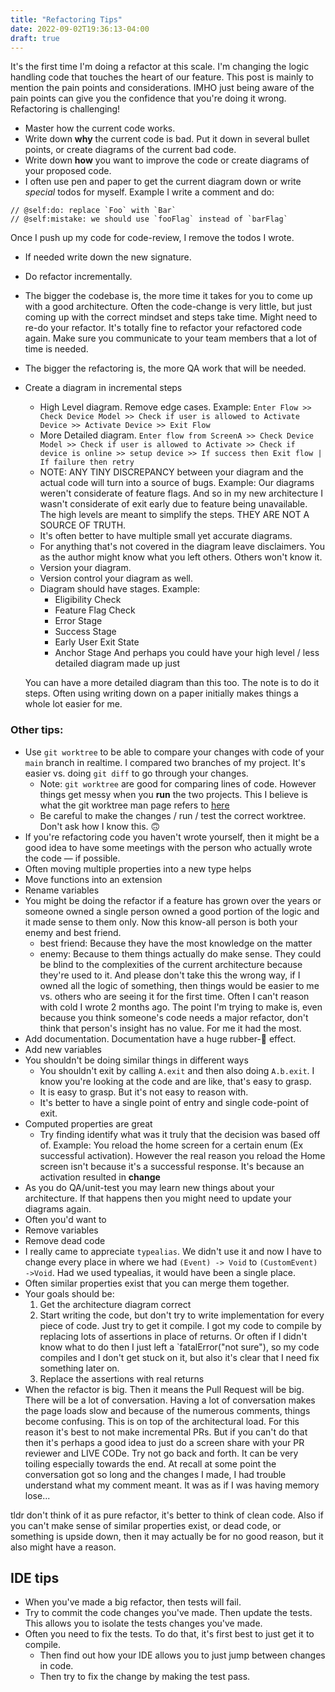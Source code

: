 ```yaml
---
title: "Refactoring Tips"
date: 2022-09-02T19:36:13-04:00
draft: true
---
```


It's the first time I'm doing a refactor at this scale. I'm changing the logic handling code that touches the heart of our feature. This post is mainly to mention the pain points and considerations. IMHO just being aware of the pain points can give you the confidence that you're doing it wrong. Refactoring is challenging!

- Master how the current code works. 
- Write down **why** the current code is bad. Put it down in several bullet points, or create diagrams of the current bad code. 
- Write down **how** you want to improve the code or create diagrams of your proposed code. 
- I often use pen and paper to get the current diagram down or write _special_ todos for myself. Example I write a comment and do: 

```
// @self:do: replace `Foo` with `Bar`
// @self:mistake: we should use `fooFlag` instead of `barFlag`
```

Once I push up my code for code-review, I remove the todos I wrote. 

- If needed write down the new signature. 
- Do refactor incrementally. 
- The bigger the codebase is, the more time it takes for you to come up with a good architecture. Often the code-change is very little, but just coming up with the correct mindset and steps take time. Might need to re-do your refactor. It's totally fine to refactor your refactored code again. Make sure you communicate to your team members that a lot of time is needed. 
- The bigger the refactoring is, the more QA work that will be needed.
- Create a diagram in incremental steps
    - High Level diagram. Remove edge cases. Example: `Enter Flow >> Check Device Model >> Check if user is allowed to Activate Device >> Activate Device >> Exit Flow`
    - More Detailed diagram. `Enter flow from ScreenA >> Check Device Model >> Check if user is allowed to Activate >> Check if device is online >> setup device >> If success then Exit flow | If failure then retry`
    - NOTE: ANY TINY DISCREPANCY between your diagram and the actual code will turn into a source of bugs. Example: Our diagrams weren't considerate of feature flags. And so in my new architecture I wasn't considerate of exit early due to feature being unavailable. The high levels are meant to simplify the steps. THEY ARE NOT A SOURCE OF TRUTH. 
    - It's often better to have multiple small yet accurate diagrams.
    - For anything that's not covered in the diagram leave disclaimers. You as the author might know what you left others. Others won't know it. 
    - Version your diagram. 
    - Version control your diagram as well.
    - Diagram should have stages. Example: 
        - Eligibility Check 
        - Feature Flag Check
        - Error Stage
        - Success Stage
        - Early User Exit State
        - Anchor Stage
        And perhaps you could have your high level / less detailed diagram made up just
    
  You can have a more detailed diagram than this too. The note is to do it steps. Often using writing down on a paper initially makes things a whole lot easier for me.     

### Other tips:
- Use `git worktree` to be able to compare your changes with code of your `main` branch in realtime. I compared two branches of my project. It's easier vs. doing `git diff` to go through your changes.
    - Note: `git worktree` are good for comparing lines of code. However things get messy when you **run** the two projects. This I believe is what the git worktree man page refers to [here]()
    - Be careful to make the changes / run / test the correct worktree. Don't ask how I know this. 🙃
- If you're refactoring code you haven't wrote yourself, then it might be a good idea to have some meetings with the person who actually wrote the code — if possible. 
- Often moving multiple properties into a new type helps
- Move functions into an extension
- Rename variables
- You might be doing the refactor if a feature has grown over the years or someone owned a single person owned a good portion of the logic and it made sense to them only. Now this know-all person is both your enemy and best friend. 
    - best friend: Because they have the most knowledge on the matter
    - enemy: Because to them things actually do make sense. They could be blind to the complexities of the current architecture because they're used to it. And please don't take this the wrong way, if I owned all the logic of something, then things would be easier to me vs. others who are seeing it for the first time. Often I can't reason with cold I wrote 2 months ago. 
    The point I'm trying to make is, even because you think someone's code needs a major refactor, don't think that person's insight has no value. For me it had the most.
- Add documentation. Documentation have a huge rubber-🐤 effect.
- Add new variables
- You shouldn't be doing similar things in different ways
    - You shouldn't exit by calling `A.exit` and then also doing `A.b.exit`. I know you're looking at the code and are like, that's easy to grasp. 
    - It is easy to grasp. But it's not easy to reason with. 
    - It's better to have a single point of entry and single code-point of exit. 
- Computed properties are great
    - Try finding identify what was it truly that the decision was based off of. Example: You reload the home screen for a certain enum (Ex successful activation). However the real reason you reload the Home screen isn't because it's a successful response. It's because an activation resulted in **change**
- As you do QA/unit-test you may learn new things about your architecture. If that happens then you might need to update your diagrams again. 
- Often you'd want to 
- Remove variables
- Remove dead code
- I really came to appreciate `typealias`. We didn't use it and now I have to change every place in where we had `(Event) -> Void` to `(CustomEvent) ->Void`. Had we used typealias, it would have been a single place. 
- Often similar properties exist that you can merge them together. 
- Your goals should be: 
    1. Get the architecture diagram correct
    2. Start writing the code, but don't try to write implementation for every piece of code. Just try to get it compile. I got my code to compile by replacing lots of assertions in place of returns.  Or often if I didn't know what to do then I just left a `fatalError("not sure"), so my code compiles and I don't get stuck on it, but also it's clear that I need fix something later on. 
    3. Replace the assertions with real returns
- When the refactor is big. Then it means the Pull Request will be big. There will be a lot of conversation. Having a lot of conversation makes the page loads slow and because of the numerous comments, things become confusing. This is on top of the architectural load. For this reason it's best to not make incremental PRs. But if you can't do that then it's perhaps a good idea to just do a screen share with your PR reviewer and LIVE CODe. Try not go back and forth. It can be very toiling especially towards the end. At recall at some point the conversation got so long and the changes I made, I had trouble understand what my comment meant. It was as if I was having memory lose...

tldr don't think of it as pure refactor, it's better to think of clean code.
Also if you can't make sense of similar properties exist, or dead code, or something is upside down, then it may actually be for no good reason, but it also might have a reason.

## IDE tips 
- When you've made a big refactor, then tests will fail. 
- Try to commit the code changes you've made. Then update the tests. This allows you to isolate the tests changes you've made. 
- Often you need to fix the tests. To do that, it's first best to just get it to compile. 
    - Then find out how your IDE allows you to just jump between changes in code. 
    - Then try to fix the change by making the test pass. 